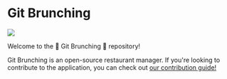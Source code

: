 # Git Brunching

![](https://raw.githubusercontent.com/wiki/SE701Group3/git-brunching/images/Logo.png)

Welcome to the 🌿 Git Brunching 🌿 repository!

Git Brunching is an open-source restaurant manager. If you're looking to contribute to the application, you can check out [our contribution guide!](https://github.com/SE701Group3/git-brunching/wiki/getting-started-with-contribution)


